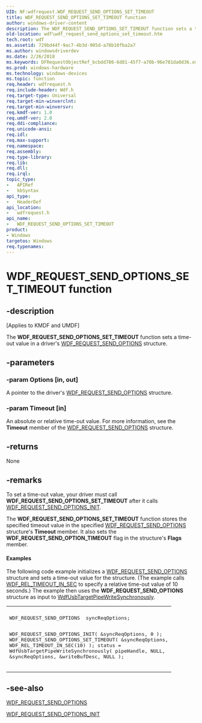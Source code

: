 ```yaml
---
UID: NF:wdfrequest.WDF_REQUEST_SEND_OPTIONS_SET_TIMEOUT
title: WDF_REQUEST_SEND_OPTIONS_SET_TIMEOUT function
author: windows-driver-content
description: The WDF_REQUEST_SEND_OPTIONS_SET_TIMEOUT function sets a time-out value in a driver's WDF_REQUEST_SEND_OPTIONS structure.
old-location: wdf\wdf_request_send_options_set_timeout.htm
tech.root: wdf
ms.assetid: 729bd44f-9ac7-4b3d-905d-a78b10fba2a7
ms.author: windowsdriverdev
ms.date: 2/26/2018
ms.keywords: DFRequestObjectRef_bcbdd786-6d81-45f7-a70b-96e781da0d36.xml, WDF_REQUEST_SEND_OPTIONS_SET_TIMEOUT, WDF_REQUEST_SEND_OPTIONS_SET_TIMEOUT function, kmdf.wdf_request_send_options_set_timeout, wdf.wdf_request_send_options_set_timeout, wdfrequest/WDF_REQUEST_SEND_OPTIONS_SET_TIMEOUT
ms.prod: windows-hardware
ms.technology: windows-devices
ms.topic: function
req.header: wdfrequest.h
req.include-header: Wdf.h
req.target-type: Universal
req.target-min-winverclnt: 
req.target-min-winversvr: 
req.kmdf-ver: 1.0
req.umdf-ver: 2.0
req.ddi-compliance: 
req.unicode-ansi: 
req.idl: 
req.max-support: 
req.namespace: 
req.assembly: 
req.type-library: 
req.lib: 
req.dll: 
req.irql: 
topic_type:
-	APIRef
-	kbSyntax
api_type:
-	HeaderDef
api_location:
-	wdfrequest.h
api_name:
-	WDF_REQUEST_SEND_OPTIONS_SET_TIMEOUT
product:
- Windows
targetos: Windows
req.typenames: 
---
```


# WDF_REQUEST_SEND_OPTIONS_SET_TIMEOUT function


## -description


<p class="CCE_Message">[Applies to KMDF and UMDF]

The <b>WDF_REQUEST_SEND_OPTIONS_SET_TIMEOUT</b> function sets a time-out value in a driver's <a href="https://msdn.microsoft.com/library/windows/hardware/ff552491">WDF_REQUEST_SEND_OPTIONS</a> structure.


## -parameters




### -param Options [in, out]

A pointer to the driver's <a href="https://msdn.microsoft.com/library/windows/hardware/ff552491">WDF_REQUEST_SEND_OPTIONS</a> structure.


### -param Timeout [in]

An absolute or relative time-out value. For more information, see the <b>Timeout</b> member of the <a href="https://msdn.microsoft.com/library/windows/hardware/ff552491">WDF_REQUEST_SEND_OPTIONS</a> structure.


## -returns



None




## -remarks



To set a time-out value, your driver must call <b>WDF_REQUEST_SEND_OPTIONS_SET_TIMEOUT</b> after it calls <a href="https://msdn.microsoft.com/library/windows/hardware/ff552497">WDF_REQUEST_SEND_OPTIONS_INIT</a>.

The <b>WDF_REQUEST_SEND_OPTIONS_SET_TIMEOUT</b> function stores the specified timeout value in the specified <a href="https://msdn.microsoft.com/library/windows/hardware/ff552491">WDF_REQUEST_SEND_OPTIONS</a> structure's <b>Timeout</b> member. It also sets the <b>WDF_REQUEST_SEND_OPTION_TIMEOUT</b> flag in the structure's <b>Flags</b> member.


#### Examples

The following code example initializes a <a href="https://msdn.microsoft.com/library/windows/hardware/ff552491">WDF_REQUEST_SEND_OPTIONS</a> structure and sets a time-out value for the structure. (The example calls <a href="https://msdn.microsoft.com/library/windows/hardware/ff552449">WDF_REL_TIMEOUT_IN_SEC</a> to specify a relative time-out value of 10 seconds.) The example then uses the <b>WDF_REQUEST_SEND_OPTIONS</b> structure as input to <a href="https://msdn.microsoft.com/library/windows/hardware/ff551163">WdfUsbTargetPipeWriteSynchronously</a>.

<div class="code"><span codelanguage=""><table>
<tr>
<th></th>
</tr>
<tr>
<td>
<pre>WDF_REQUEST_SEND_OPTIONS  syncReqOptions;

WDF_REQUEST_SEND_OPTIONS_INIT(
                              &amp;syncReqOptions,
                              0
                              );
WDF_REQUEST_SEND_OPTIONS_SET_TIMEOUT(
                                     &amp;syncReqOptions,
                                     WDF_REL_TIMEOUT_IN_SEC(10)
                                     );
status = WdfUsbTargetPipeWriteSynchronously(
                                            pipeHandle,
                                            NULL,
                                            &amp;syncReqOptions,
                                            &amp;writeBufDesc,
                                            NULL
                                            );</pre>
</td>
</tr>
</table></span></div>



## -see-also




<a href="https://msdn.microsoft.com/library/windows/hardware/ff552491">WDF_REQUEST_SEND_OPTIONS</a>



<a href="https://msdn.microsoft.com/library/windows/hardware/ff552497">WDF_REQUEST_SEND_OPTIONS_INIT</a>
 

 

